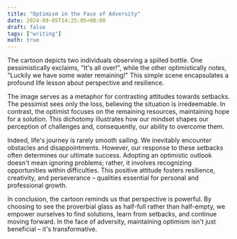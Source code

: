 ```yaml
---
title: "Optimism in the Face of Adversity"
date: 2024-09-05T14:25:05+08:00
draft: false
tags: ["writing"]
math: true
---
```


The cartoon depicts two individuals observing a spilled bottle. One pessimistically exclaims, "It's all over!", while the other optimistically notes, "Luckily we have some water remaining!" This simple scene encapsulates a profound life lesson about perspective and resilience.

The image serves as a metaphor for contrasting attitudes towards setbacks. The pessimist sees only the loss, believing the situation is irredeemable. In contrast, the optimist focuses on the remaining resources, maintaining hope for a solution. This dichotomy illustrates how our mindset shapes our perception of challenges and, consequently, our ability to overcome them.

Indeed, life's journey is rarely smooth sailing. We inevitably encounter obstacles and disappointments. However, our response to these setbacks often determines our ultimate success. Adopting an optimistic outlook doesn't mean ignoring problems; rather, it involves recognizing opportunities within difficulties. This positive attitude fosters resilience, creativity, and perseverance – qualities essential for personal and professional growth.

In conclusion, the cartoon reminds us that perspective is powerful. By choosing to see the proverbial glass as half-full rather than half-empty, we empower ourselves to find solutions, learn from setbacks, and continue moving forward. In the face of adversity, maintaining optimism isn't just beneficial – it's transformative.
